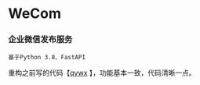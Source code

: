 # WeCom
### 企业微信发布服务

```
基于Python 3.8、FastAPI
```

重构之前写的代码【[qywx](https://github.com/dayerong/qywx) 】，功能基本一致，代码清晰一点。
